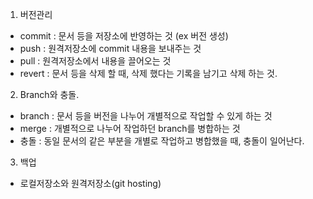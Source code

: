 1. 버전관리
  - commit : 문서 등을 저장소에 반영하는 것 (ex 버전 생성)
  - push : 원격저장소에 commit 내용을 보내주는 것
  - pull : 원격저장소에서 내용을 끌어오는 것
  - revert : 문서 등을 삭제 할 때, 삭제 했다는 기록을 남기고 삭제 하는 것.

2. Branch와 충돌. 
  - branch :  문서 등을 버전을 나누어 개별적으로 작업할 수 있게 하는 것
  - merge : 개별적으로 나누어 작업하던 branch를 병합하는 것
  - 충돌 : 동일 문서의 같은 부분을 개별로 작업하고 병합했을 때, 충돌이 일어난다.

3. 백업
  - 로컬저장소와 원격저장소(git hosting)
    